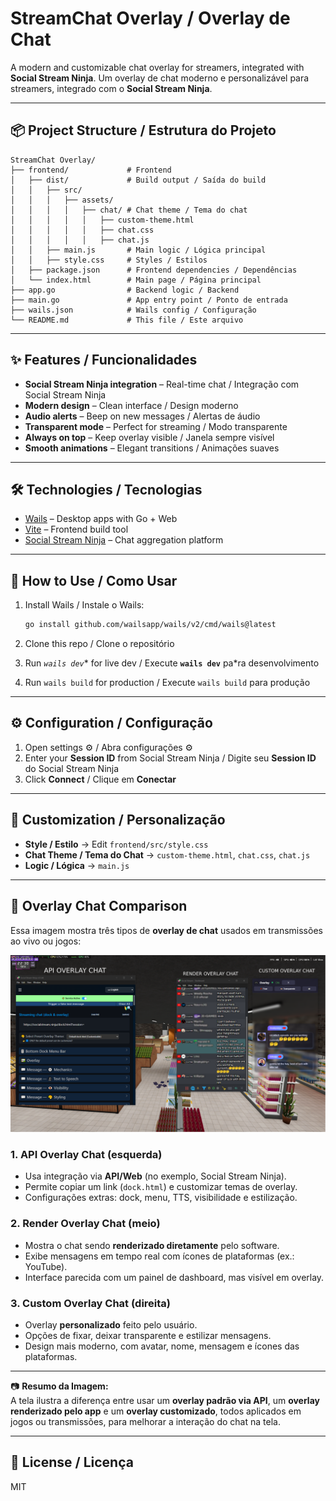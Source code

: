 # StreamChat Overlay / Overlay de Chat

A modern and customizable chat overlay for streamers, integrated with **Social Stream Ninja**.
Um overlay de chat moderno e personalizável para streamers, integrado com o **Social Stream Ninja**.

---

## 📦 Project Structure / Estrutura do Projeto

```
StreamChat Overlay/
├── frontend/             # Frontend
│   ├── dist/             # Build output / Saída do build
│   │   ├── src/
│   │   │   ├── assets/
│   │   │   │   ├── chat/ # Chat theme / Tema do chat
│   │   │   │   │   ├── custom-theme.html
│   │   │   │   │   ├── chat.css
│   │   │   │   │   ├── chat.js
│   │   ├── main.js       # Main logic / Lógica principal
│   │   ├── style.css     # Styles / Estilos
│   ├── package.json      # Frontend dependencies / Dependências
│   └── index.html        # Main page / Página principal
├── app.go                # Backend logic / Backend
├── main.go               # App entry point / Ponto de entrada
├── wails.json            # Wails config / Configuração
└── README.md             # This file / Este arquivo
```

---

## ✨ Features / Funcionalidades

* **Social Stream Ninja integration** – Real-time chat / Integração com Social Stream Ninja
* **Modern design** – Clean interface / Design moderno
* **Audio alerts** – Beep on new messages / Alertas de áudio
* **Transparent mode** – Perfect for streaming / Modo transparente
* **Always on top** – Keep overlay visible / Janela sempre visível
* **Smooth animations** – Elegant transitions / Animações suaves

---

## 🛠️ Technologies / Tecnologias

* [Wails](https://wails.io/) – Desktop apps with Go + Web
* [Vite](https://vitejs.dev/) – Frontend build tool
* [Social Stream Ninja](https://socialstream.ninja/) – Chat aggregation platform

---

## 🚀 How to Use / Como Usar

1. Install Wails / Instale o Wails:

   ```sh
   go install github.com/wailsapp/wails/v2/cmd/wails@latest
   ```
2. Clone this repo / Clone o repositório
3. Run *`wails dev`*\* for live dev / Execute **`wails dev`** pa\*ra desenvolvimento
4. Run `wails build` for production / Execute `wails build` para produção

---

## ⚙️ Configuration / Configuração

1. Open settings ⚙️ / Abra configurações ⚙️
2. Enter your **Session ID** from Social Stream Ninja / Digite seu **Session ID** do Social Stream Ninja
3. Click **Connect** / Clique em **Conectar**

---

## 🎨 Customization / Personalização

* **Style / Estilo** → Edit `frontend/src/style.css`
* **Chat Theme / Tema do Chat** → `custom-theme.html`, `chat.css`, `chat.js`
* **Logic / Lógica** → `main.js`

---

## 📌 Overlay Chat Comparison

Essa imagem mostra três tipos de **overlay de chat** usados em transmissões ao vivo ou jogos:

![Overlay Chat Comparison](overlay-comparison.png)


### 1. **API Overlay Chat** (esquerda)
- Usa integração via **API/Web** (no exemplo, Social Stream Ninja).  
- Permite copiar um link (`dock.html`) e customizar temas de overlay.  
- Configurações extras: dock, menu, TTS, visibilidade e estilização.  

### 2. **Render Overlay Chat** (meio)
- Mostra o chat sendo **renderizado diretamente** pelo software.  
- Exibe mensagens em tempo real com ícones de plataformas (ex.: YouTube).  
- Interface parecida com um painel de dashboard, mas visível em overlay.  

### 3. **Custom Overlay Chat** (direita)
- Overlay **personalizado** feito pelo usuário.  
- Opções de fixar, deixar transparente e estilizar mensagens.  
- Design mais moderno, com avatar, nome, mensagem e ícones das plataformas.  

---

📷 **Resumo da Imagem:**  
A tela ilustra a diferença entre usar um **overlay padrão via API**, um **overlay renderizado pelo app** e um **overlay customizado**, todos aplicados em jogos ou transmissões, para melhorar a interação do chat na tela.


---

## 📄 License / Licença

MIT
